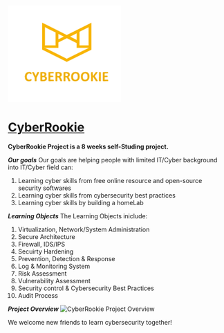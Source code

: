 
![CyberRookie](CyberRookie.PNG)

# [CyberRookie](https://github.com/luorshi/CyberRookie) 

**CyberRookie Project is a 8 weeks self-Studing project.**

***Our goals***
Our goals are helping people with limited IT/Cyber background into IT/Cyber field can:
1. Learning cyber skills from free online resource and open-source security softwares
2. Learning cyber skills from cybersecurity best practices
3. Learning cyber skills by building a homeLab

***Learning Objects***
The Learning Objects iniclude:
1. Virtualization, Network/System Administration
2. Secure Architecture
3. Firewall, IDS/IPS
4. Secuirty Hardening
5. Prevention, Detection & Response
6. Log & Monitoring System
7. Risk Assessment
8. Vulnerability Assessment
9. Security control & Cybersecurity Best Practices
10. Audit Process

***Project Overview***
![CyberRookie Project Overview](https://github.com/trevor-shi/CyberRookie-Project/blob/master/CyberRookie%20Project%20Overview%20V2.0.png)

We welcome new friends to learn cybersecurity together!
